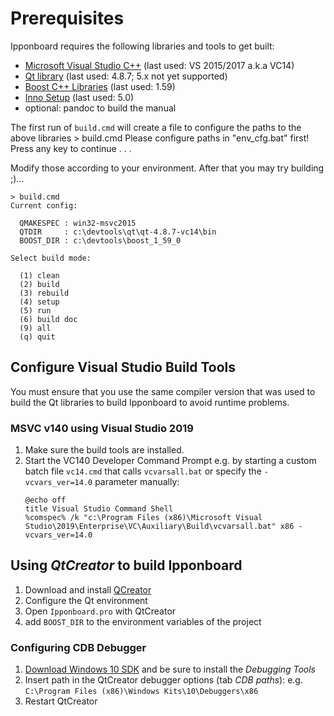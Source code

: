 # Prerequisites

Ipponboard requires the following libraries and tools to get built: 
- [Microsoft Visual Studio C++](https://aka.ms/buildtools) (last used: VS 2015/2017 a.k.a VC14)
- [Qt library](https://www.qt.io/) (last used: 4.8.7; 5.x not yet supported)
- [Boost C++ Libraries](http://www.boost.org/) (last used: 1.59)
- [Inno Setup](https://jrsoftware.org/isinfo.php) (last used: 5.0)
- optional: pandoc to build the manual

The first run of `build.cmd` will create a file to configure the paths to the above libraries
    > build.cmd
	Please configure paths in "env_cfg.bat" first!
    Press any key to continue . . .

Modify those according to your environment. After that you may try building ;)...

    > build.cmd
	Current config:

      QMAKESPEC : win32-msvc2015
      QTDIR     : c:\devtools\qt\qt-4.8.7-vc14\bin
      BOOST_DIR : c:\devtools\boost_1_59_0
    
    Select build mode:
    
      (1) clean
      (2) build
      (3) rebuild
      (4) setup
      (5) run
      (6) build doc
      (9) all
      (q) quit

## Configure Visual Studio Build Tools

You must ensure that you use the same compiler version that was used to build the Qt libraries to build Ipponboard to avoid runtime problems.

### MSVC v140 using Visual Studio 2019

1. Make sure the build tools are installed.
2. Start the VC140 Developer Command Prompt
   e.g. by starting a custom batch file `vc14.cmd` that calls `vcvarsall.bat` or specify the `-vcvars_ver=14.0` parameter manually:
   ```batch
   @echo off
   title Visual Studio Command Shell
   %comspec% /k "c:\Program Files (x86)\Microsoft Visual Studio\2019\Enterprise\VC\Auxiliary\Build\vcvarsall.bat" x86 -vcvars_ver=14.0
   ```

## Using *QtCreator* to build Ipponboard

1. Download and install [QCreator](https://www.qt.io/product/development-tools)
2. Configure the Qt environment
3. Open `Ipponboard.pro` with QtCreator
4. add `BOOST_DIR` to the environment variables of the project

### Configuring CDB Debugger

1. [Download Windows 10 SDK](https://docs.microsoft.com/en-us/windows-hardware/drivers/debugger/debugger-download-tools) and be sure to install the *Debugging Tools*
2. Insert path in the QtCreator debugger options (tab *CDB paths*): e.g. `C:\Program Files (x86)\Windows Kits\10\Debuggers\x86`
3. Restart QtCreator
